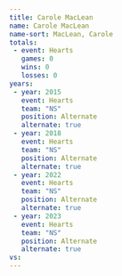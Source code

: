 ```yaml
---
title: Carole MacLean
name: Carole MacLean
name-sort: MacLean, Carole
totals:
 - event: Hearts
   games: 0
   wins: 0
   losses: 0
years:
 - year: 2015
   event: Hearts
   team: "NS"
   position: Alternate
   alternate: true
 - year: 2018
   event: Hearts
   team: "NS"
   position: Alternate
   alternate: true
 - year: 2022
   event: Hearts
   team: "NS"
   position: Alternate
   alternate: true
 - year: 2023
   event: Hearts
   team: "NS"
   position: Alternate
   alternate: true
vs:
---
```

